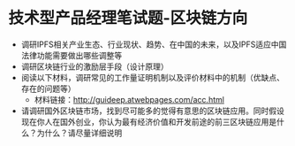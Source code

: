 # 技术型产品经理笔试题-区块链方向
- 调研IPFS相关产业生态、行业现状、趋势、在中国的未来，以及IPFS适应中国法律功能需要做出哪些调整等
- 调研区块链行业的激励层手段（设计原理）
- 阅读以下材料，调研常见的工作量证明机制以及评价材料中的机制（优缺点、存在的问题等）
  - 材料链接：http://guideep.atwebpages.com/acc.html
- 请调研国外区块链市场，找到尽可能多的觉得有意思的区块链应用。同时假设现在你人在国外创业，你认为最有经济价值和开发前途的前三区块链应用是什么？为什么？请尽量详细说明
